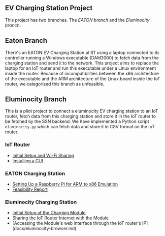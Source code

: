 EV Charging Station Project
---

This project has two branches. The *EATON branch* and the *Eluminocity branch*. 

## Eaton Branch

There's an EATON EV Charging Station at IIT using a laptop connected to its controller running a Windows executable (DAM3000) to fetch data from the charging station and send it to the network. This project aims to replace the laptop for an IoT router and run this executable under a Linux environment inside the router. Because of incompatibilities between the x86 architecture of the executable and the ARM architecture of the Linux board inside the IoT router, we categorized this branch as unfeasible. 

## Eluminocity Branch 

This is a pilot project to connect a eluminocity EV charging station to an IoT router, fetch data from this charging station and store it in the IoT router to be fetched by the SSN backend. We have implemented a Python script ``eluminocity.py`` which can fetch data and store it in CSV format on the IoT router.  

### IoT Router

* [Initial Setup and Wi-Fi Sharing](docs/iot-setup.md)
* [Installing a GUI](docs/gui-guide.md)

### EATON Charging Station

* [Setting Up a Raspberry Pi for ARM to x86 Emulation](docs/eaton-rapberry.md)
* [Feasibility Report](docs/eaton-feasibility.md)

### Eluminocity Charging Station

* [Initial Setup of the Charging Module](docs/eluminocity-setup.md)
* [Sharing the IoT Router Internet with the Module](docs/eluminocity-internet.md)
* [Accessing the Module's web interface through the IoT router's IP] (docs/eluminocity-browser.md)
